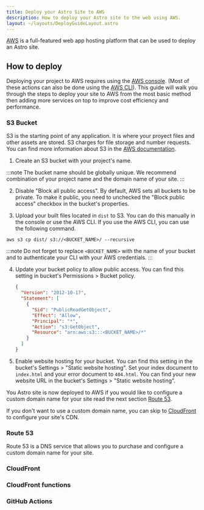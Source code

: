 ```yaml
---
title: Deploy your Astro Site to AWS
description: How to deploy your Astro site to the web using AWS.
layout: ~/layouts/DeployGuideLayout.astro
---
```


[AWS](https://cloud.google.com/) is a full-featured web app hosting platform that can be used to deploy an Astro site.

## How to deploy

Deploying your project to AWS requires using the [AWS console](https://aws.amazon.com/console/). (Most of these actions can also be done using the [AWS CLI](https://aws.amazon.com/cli/)). This guide will walk you through the steps to deploy your site to AWS from the most basic method then adding more services on top to improve cost efficiency and performance.

### S3 Bucket

S3 is the starting point of any application. It is where your proyect files and other assets are stored. S3 charges for file storage and number requests. You can find more information about S3 in the [AWS documentation](https://aws.amazon.com/s3/).

1. Create an S3 bucket with your project's name.

:::note
The bucket name should be globally unique. We recommend combination of your project name and the domain name of your site.
:::

2. Disable "Block all public access". By default, AWS sets all buckets to be private. To make it public, you need to unchecked the "Block public access" checkbox in the bucket's properties.

3. Upload your built files located in `dist` to S3. You can do this manually in the console or use the AWS CLI. If you use the AWS CLI, you can use the following command. 

  ```
  aws s3 cp dist/ s3://<BUCKET_NAME>/ --recursive
  ```

:::note
Do not forget to replace `<BUCKET_NAME>` with the name of your bucket and to authenticate your CLI with your AWS credentials.
:::

4. Update your bucket policy to allow public access. You can find this setting in bucket's Permissions > Bucket policy.

    ```json
    {
      "Version": "2012-10-17",
      "Statement": [
        {
          "Sid": "PublicReadGetObject",
          "Effect": "Allow",
          "Principal": "*",
          "Action": "s3:GetObject",
          "Resource": "arn:aws:s3:::<BUCKET_NAME>/*"
        }
      ]
    }
    ```

5. Enable website hosting for your bucket. You can find this setting in the bucket's Settings > "Static website hosting". Set your index document to `index.html` and your error document to `404.html`. You can find your new website URL in the bucket's Settings > "Static website hosting".

You Astro site is now deployed to AWS if you would like to configure a custom domain name for your site read the next section [Route 53](#route-53). 

If you don't want to use a custom domain name, you can skip to [CloudFront](#cloudfront) to configure your site's CDN.

### Route 53

Route 53 is a DNS service that allows you to purchase and configure a custom domain name for your site.



### CloudFront

<!-- to do -->

### CloudFront functions

<!-- to do -->

### GitHub Actions

<!-- to do -->
